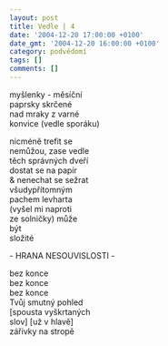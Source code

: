 ```yaml
---
layout: post
title: Vedle | 4
date: '2004-12-20 17:00:00 +0100'
date_gmt: '2004-12-20 16:00:00 +0100'
category: podvědomí
tags: []
comments: []
---
```


<p>myšlenky - měsíční <br>paprsky skrčené<br>nad mraky z varné<br>konvice (vedle sporáku)</p>
<p>nicméně trefit se <br>nemůžou, zase vedle<br>těch správných dveří<br>dostat se na papír<br>&amp; nenechat se sežrat<br>všudypřítomným<br>pachem levharta<br>(vyšel mi naproti<br>ze solničky) může<br>být<br>složité</p>
<p>- HRANA NESOUVISLOSTI -</p>
<p>bez konce<br>bez konce<br>bez konce<br>Tvůj smutný pohled<br>[spousta vyškrtaných <br>slov] [už v hlavě]<br>zářivky na stropě</p>
